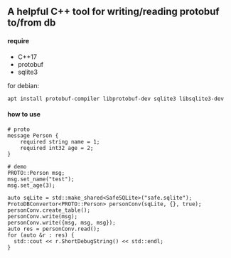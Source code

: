 ## A helpful C++ tool for writing/reading protobuf to/from db

#### require
- C++17
- protobuf
- sqlite3

for debian:
```
apt install protobuf-compiler libprotobuf-dev sqlite3 libsqlite3-dev
```

#### how to use
```
# proto
message Person {
    required string name = 1;
    required int32 age = 2;
}

# demo
PROTO::Person msg;
msg.set_name("test");
msg.set_age(3);

auto sqLite = std::make_shared<SafeSQLite>("safe.sqlite");
ProtoDBConvertor<PROTO::Person> personConv(sqLite, {}, true);
personConv.create_table();
personConv.write(msg);
personConv.write({msg, msg, msg});
auto res = personConv.read();
for (auto &r : res) {
  std::cout << r.ShortDebugString() << std::endl;
}
```